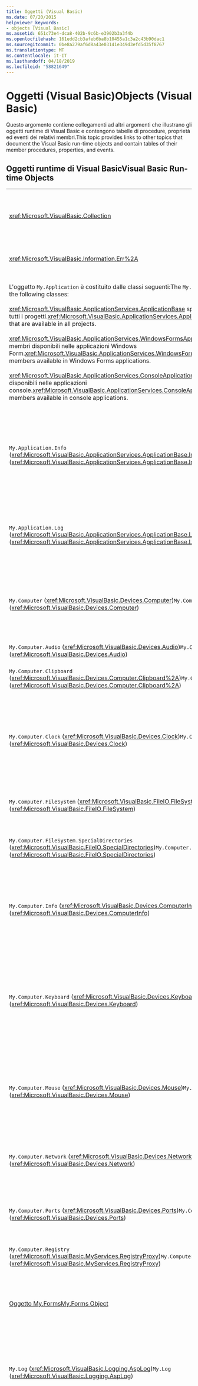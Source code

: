 ```yaml
---
title: Oggetti (Visual Basic)
ms.date: 07/20/2015
helpviewer_keywords:
- objects [Visual Basic]
ms.assetid: 651c73e4-dca8-402b-9c6b-e3902b3a3f4b
ms.openlocfilehash: 161edd2cb3afeb6ba8b10455a1c3a2c43b90dac1
ms.sourcegitcommit: 0be8a279af6d8a43e03141e349d3efd5d35f8767
ms.translationtype: MT
ms.contentlocale: it-IT
ms.lasthandoff: 04/18/2019
ms.locfileid: "58821649"
---
```

# <a name="objects-visual-basic"></a><span data-ttu-id="9c055-102">Oggetti (Visual Basic)</span><span class="sxs-lookup"><span data-stu-id="9c055-102">Objects (Visual Basic)</span></span>
<span data-ttu-id="9c055-103">Questo argomento contiene collegamenti ad altri argomenti che illustrano gli oggetti runtime di Visual Basic e contengono tabelle di procedure, proprietà ed eventi dei relativi membri.</span><span class="sxs-lookup"><span data-stu-id="9c055-103">This topic provides links to other topics that document the Visual Basic run-time objects and contain tables of their member procedures, properties, and events.</span></span>  
  
## <a name="visual-basic-run-time-objects"></a><span data-ttu-id="9c055-104">Oggetti runtime di Visual Basic</span><span class="sxs-lookup"><span data-stu-id="9c055-104">Visual Basic Run-time Objects</span></span>  
  
|||  
|---|---|  
|<xref:Microsoft.VisualBasic.Collection>|<span data-ttu-id="9c055-105">Rappresenta un modo pratico di visualizzare un gruppo correlato di elementi come un singolo oggetto.</span><span class="sxs-lookup"><span data-stu-id="9c055-105">Provides a convenient way to see a related group of items as a single object.</span></span>|  
|<xref:Microsoft.VisualBasic.Information.Err%2A>|<span data-ttu-id="9c055-106">Contiene informazioni sugli errori di runtime.</span><span class="sxs-lookup"><span data-stu-id="9c055-106">Contains information about run-time errors.</span></span>|  
|<span data-ttu-id="9c055-107">L'oggetto `My.Application` è costituito dalle classi seguenti:</span><span class="sxs-lookup"><span data-stu-id="9c055-107">The `My.Application` object consists of the following classes:</span></span><br /><br /> <span data-ttu-id="9c055-108"><xref:Microsoft.VisualBasic.ApplicationServices.ApplicationBase> specifica i membri disponibili in tutti i progetti.</span><span class="sxs-lookup"><span data-stu-id="9c055-108"><xref:Microsoft.VisualBasic.ApplicationServices.ApplicationBase> provides members that are available in all projects.</span></span><br /><br /> <span data-ttu-id="9c055-109"><xref:Microsoft.VisualBasic.ApplicationServices.WindowsFormsApplicationBase> specifica i membri disponibili nelle applicazioni Windows Form.</span><span class="sxs-lookup"><span data-stu-id="9c055-109"><xref:Microsoft.VisualBasic.ApplicationServices.WindowsFormsApplicationBase> provides members available in Windows Forms applications.</span></span><br /><br /> <span data-ttu-id="9c055-110"><xref:Microsoft.VisualBasic.ApplicationServices.ConsoleApplicationBase> specifica i membri disponibili nelle applicazioni console.</span><span class="sxs-lookup"><span data-stu-id="9c055-110"><xref:Microsoft.VisualBasic.ApplicationServices.ConsoleApplicationBase> provides members available in console applications.</span></span>|<span data-ttu-id="9c055-111">Specifica i dati associati solo all'applicazione o DLL corrente.</span><span class="sxs-lookup"><span data-stu-id="9c055-111">Provides data that is associated only with the current application or DLL.</span></span> <span data-ttu-id="9c055-112">Nessuna informazione a livello di sistema può essere modificata con `My.Application`.</span><span class="sxs-lookup"><span data-stu-id="9c055-112">No system-level information can be altered with `My.Application`.</span></span><br /><br /> <span data-ttu-id="9c055-113">Alcuni membri sono disponibili solo per le applicazioni console o Windows Form.</span><span class="sxs-lookup"><span data-stu-id="9c055-113">Some members are available only for Windows Forms or console applications.</span></span>|  
|<span data-ttu-id="9c055-114">`My.Application.Info` (<xref:Microsoft.VisualBasic.ApplicationServices.ApplicationBase.Info%2A>)</span><span class="sxs-lookup"><span data-stu-id="9c055-114">`My.Application.Info` (<xref:Microsoft.VisualBasic.ApplicationServices.ApplicationBase.Info%2A>)</span></span>|<span data-ttu-id="9c055-115">Specifica le proprietà necessarie per ottenere le informazioni relative a un'applicazione, ad esempio il numero di versione, la descrizione, gli assembly caricati e così via.</span><span class="sxs-lookup"><span data-stu-id="9c055-115">Provides properties for getting the information about an application, such as the version number, description, loaded assemblies, and so on.</span></span>|  
|<span data-ttu-id="9c055-116">`My.Application.Log` (<xref:Microsoft.VisualBasic.ApplicationServices.ApplicationBase.Log%2A>)</span><span class="sxs-lookup"><span data-stu-id="9c055-116">`My.Application.Log` (<xref:Microsoft.VisualBasic.ApplicationServices.ApplicationBase.Log%2A>)</span></span>|<span data-ttu-id="9c055-117">Fornisce una proprietà e i metodi per scrivere le informazioni relative a eventi ed eccezioni nei listener di log dell'applicazione.</span><span class="sxs-lookup"><span data-stu-id="9c055-117">Provides a property and methods to write event and exception information to the application's log listeners.</span></span>|  
|<span data-ttu-id="9c055-118">`My.Computer` (<xref:Microsoft.VisualBasic.Devices.Computer>)</span><span class="sxs-lookup"><span data-stu-id="9c055-118">`My.Computer` (<xref:Microsoft.VisualBasic.Devices.Computer>)</span></span>|<span data-ttu-id="9c055-119">Specifica le proprietà per la modifica dei componenti del computer, ad esempio audio, orologio, tastiera, file system e così via.</span><span class="sxs-lookup"><span data-stu-id="9c055-119">Provides properties for manipulating computer components such as audio, the clock, the keyboard, the file system, and so on.</span></span>|  
|<span data-ttu-id="9c055-120">`My.Computer.Audio` (<xref:Microsoft.VisualBasic.Devices.Audio>)</span><span class="sxs-lookup"><span data-stu-id="9c055-120">`My.Computer.Audio` (<xref:Microsoft.VisualBasic.Devices.Audio>)</span></span>|<span data-ttu-id="9c055-121">Specifica i metodi per la riproduzione di suoni.</span><span class="sxs-lookup"><span data-stu-id="9c055-121">Provides methods for playing sounds.</span></span>|  
|<span data-ttu-id="9c055-122">`My.Computer.Clipboard` (<xref:Microsoft.VisualBasic.Devices.Computer.Clipboard%2A>)</span><span class="sxs-lookup"><span data-stu-id="9c055-122">`My.Computer.Clipboard` (<xref:Microsoft.VisualBasic.Devices.Computer.Clipboard%2A>)</span></span>|<span data-ttu-id="9c055-123">Specifica i metodi per la modifica degli Appunti.</span><span class="sxs-lookup"><span data-stu-id="9c055-123">Provides methods for manipulating the Clipboard.</span></span>|  
|<span data-ttu-id="9c055-124">`My.Computer.Clock` (<xref:Microsoft.VisualBasic.Devices.Clock>)</span><span class="sxs-lookup"><span data-stu-id="9c055-124">`My.Computer.Clock` (<xref:Microsoft.VisualBasic.Devices.Clock>)</span></span>|<span data-ttu-id="9c055-125">Offre proprietà che consentono di accedere all'ora locale corrente e all'ora UTC (Universal Coordinated Time), equivalente all'ora di Greenwich, dal clock di sistema.</span><span class="sxs-lookup"><span data-stu-id="9c055-125">Provides properties for accessing the current local time and Universal Coordinated Time (equivalent to Greenwich Mean Time) from the system clock.</span></span>|  
|<span data-ttu-id="9c055-126">`My.Computer.FileSystem` (<xref:Microsoft.VisualBasic.FileIO.FileSystem>)</span><span class="sxs-lookup"><span data-stu-id="9c055-126">`My.Computer.FileSystem` (<xref:Microsoft.VisualBasic.FileIO.FileSystem>)</span></span>|<span data-ttu-id="9c055-127">Specifica proprietà e metodi per l'uso di unità, file e directory.</span><span class="sxs-lookup"><span data-stu-id="9c055-127">Provides properties and methods for working with drives, files, and directories.</span></span>|  
|<span data-ttu-id="9c055-128">`My.Computer.FileSystem.SpecialDirectories` (<xref:Microsoft.VisualBasic.FileIO.SpecialDirectories>)</span><span class="sxs-lookup"><span data-stu-id="9c055-128">`My.Computer.FileSystem.SpecialDirectories` (<xref:Microsoft.VisualBasic.FileIO.SpecialDirectories>)</span></span>|<span data-ttu-id="9c055-129">Specifica le proprietà per l'accesso alle directory a cui si fa comunemente riferimento.</span><span class="sxs-lookup"><span data-stu-id="9c055-129">Provides properties for accessing commonly referenced directories.</span></span>|  
|<span data-ttu-id="9c055-130">`My.Computer.Info` (<xref:Microsoft.VisualBasic.Devices.ComputerInfo>)</span><span class="sxs-lookup"><span data-stu-id="9c055-130">`My.Computer.Info` (<xref:Microsoft.VisualBasic.Devices.ComputerInfo>)</span></span>|<span data-ttu-id="9c055-131">Offre proprietà che consentono di ottenere informazioni su memoria del computer, assembly caricati, nome e sistema operativo.</span><span class="sxs-lookup"><span data-stu-id="9c055-131">Provides properties for getting information about the computer's memory, loaded assemblies, name, and operating system.</span></span>|  
|<span data-ttu-id="9c055-132">`My.Computer.Keyboard` (<xref:Microsoft.VisualBasic.Devices.Keyboard>)</span><span class="sxs-lookup"><span data-stu-id="9c055-132">`My.Computer.Keyboard` (<xref:Microsoft.VisualBasic.Devices.Keyboard>)</span></span>|<span data-ttu-id="9c055-133">Offre proprietà che consentono di accedere allo stato corrente della tastiera, per sapere ad esempio quali tasti vengono attualmente premuti, e un metodo per inviare le sequenze di tasti alla finestra attiva.</span><span class="sxs-lookup"><span data-stu-id="9c055-133">Provides properties for accessing the current state of the keyboard, such as what keys are currently pressed, and provides a method to send keystrokes to the active window.</span></span>|  
|<span data-ttu-id="9c055-134">`My.Computer.Mouse` (<xref:Microsoft.VisualBasic.Devices.Mouse>)</span><span class="sxs-lookup"><span data-stu-id="9c055-134">`My.Computer.Mouse` (<xref:Microsoft.VisualBasic.Devices.Mouse>)</span></span>|<span data-ttu-id="9c055-135">Offre proprietà che consentono di ottenere informazioni sul formato e sulla configurazione del mouse installato nel computer locale.</span><span class="sxs-lookup"><span data-stu-id="9c055-135">Provides properties for getting information about the format and configuration of the mouse that is installed on the local computer.</span></span>|  
|<span data-ttu-id="9c055-136">`My.Computer.Network` (<xref:Microsoft.VisualBasic.Devices.Network>)</span><span class="sxs-lookup"><span data-stu-id="9c055-136">`My.Computer.Network` (<xref:Microsoft.VisualBasic.Devices.Network>)</span></span>|<span data-ttu-id="9c055-137">Specifica una proprietà, un evento e i metodi per l'interazione con la rete a cui è connesso il computer.</span><span class="sxs-lookup"><span data-stu-id="9c055-137">Provides a property, an event, and methods for interacting with the network to which the computer is connected.</span></span>|  
|<span data-ttu-id="9c055-138">`My.Computer.Ports` (<xref:Microsoft.VisualBasic.Devices.Ports>)</span><span class="sxs-lookup"><span data-stu-id="9c055-138">`My.Computer.Ports` (<xref:Microsoft.VisualBasic.Devices.Ports>)</span></span>|<span data-ttu-id="9c055-139">Specifica una proprietà e un metodo per l'accesso alle porte seriali del computer.</span><span class="sxs-lookup"><span data-stu-id="9c055-139">Provides a property and a method for accessing the computer's serial ports.</span></span>|  
|<span data-ttu-id="9c055-140">`My.Computer.Registry` (<xref:Microsoft.VisualBasic.MyServices.RegistryProxy>)</span><span class="sxs-lookup"><span data-stu-id="9c055-140">`My.Computer.Registry` (<xref:Microsoft.VisualBasic.MyServices.RegistryProxy>)</span></span>|<span data-ttu-id="9c055-141">Specifica proprietà e metodi per la modifica del Registro di sistema.</span><span class="sxs-lookup"><span data-stu-id="9c055-141">Provides properties and methods for manipulating the registry.</span></span>|  
|[<span data-ttu-id="9c055-142">Oggetto My.Forms</span><span class="sxs-lookup"><span data-stu-id="9c055-142">My.Forms Object</span></span>](../../../visual-basic/language-reference/objects/my-forms-object.md)|<span data-ttu-id="9c055-143">Offre proprietà per l'accesso a un'istanza di ogni Windows Form dichiarato nel progetto corrente.</span><span class="sxs-lookup"><span data-stu-id="9c055-143">Provides properties for accessing an instance of each Windows Form declared in the current project.</span></span>|  
|<span data-ttu-id="9c055-144">`My.Log` (<xref:Microsoft.VisualBasic.Logging.AspLog>)</span><span class="sxs-lookup"><span data-stu-id="9c055-144">`My.Log` (<xref:Microsoft.VisualBasic.Logging.AspLog>)</span></span>|<span data-ttu-id="9c055-145">Specifica una proprietà e i metodi per la scrittura di informazioni relative a eventi ed eccezioni nei listener di log dell'applicazione per le applicazioni Web.</span><span class="sxs-lookup"><span data-stu-id="9c055-145">Provides a property and methods for writing event and exception information to the application's log listeners for Web applications.</span></span>|  
|[<span data-ttu-id="9c055-146">Oggetto My.Request</span><span class="sxs-lookup"><span data-stu-id="9c055-146">My.Request Object</span></span>](../../../visual-basic/language-reference/objects/my-request-object.md)|<span data-ttu-id="9c055-147">Ottiene l'oggetto <xref:System.Web.HttpRequest> per la pagina richiesta.</span><span class="sxs-lookup"><span data-stu-id="9c055-147">Gets the <xref:System.Web.HttpRequest> object for the requested page.</span></span> <span data-ttu-id="9c055-148">L'oggetto `My.Request` contiene informazioni sulla richiesta HTTP corrente.</span><span class="sxs-lookup"><span data-stu-id="9c055-148">The `My.Request` object contains information about the current HTTP request.</span></span><br /><br /> <span data-ttu-id="9c055-149">L'oggetto `My.Request` è disponibile solo per le applicazioni [!INCLUDE[vstecasp](~/includes/vstecasp-md.md)].</span><span class="sxs-lookup"><span data-stu-id="9c055-149">The `My.Request` object is available only for [!INCLUDE[vstecasp](~/includes/vstecasp-md.md)] applications.</span></span>|  
|[<span data-ttu-id="9c055-150">Oggetto My.Resources</span><span class="sxs-lookup"><span data-stu-id="9c055-150">My.Resources Object</span></span>](../../../visual-basic/language-reference/objects/my-resources-object.md)|<span data-ttu-id="9c055-151">Specifica proprietà e classi per l'accesso alle risorse di un'applicazione.</span><span class="sxs-lookup"><span data-stu-id="9c055-151">Provides properties and classes for accessing an application's resources.</span></span>|  
|[<span data-ttu-id="9c055-152">Oggetto My.Response</span><span class="sxs-lookup"><span data-stu-id="9c055-152">My.Response Object</span></span>](../../../visual-basic/language-reference/objects/my-response-object.md)|<span data-ttu-id="9c055-153">Ottiene l'oggetto <xref:System.Web.HttpResponse> associato a <xref:System.Web.UI.Page>.</span><span class="sxs-lookup"><span data-stu-id="9c055-153">Gets the <xref:System.Web.HttpResponse> object that is associated with the <xref:System.Web.UI.Page>.</span></span> <span data-ttu-id="9c055-154">Questo oggetto consente di inviare dati di risposta HTTP a un client e contiene informazioni su tale risposta.</span><span class="sxs-lookup"><span data-stu-id="9c055-154">This object allows you to send HTTP response data to a client and contains information about that response.</span></span><br /><br /> <span data-ttu-id="9c055-155">L'oggetto `My.Response` è disponibile solo per le applicazioni [!INCLUDE[vstecasp](~/includes/vstecasp-md.md)].</span><span class="sxs-lookup"><span data-stu-id="9c055-155">The `My.Response` object is available only for [!INCLUDE[vstecasp](~/includes/vstecasp-md.md)] applications.</span></span>|  
|[<span data-ttu-id="9c055-156">Oggetto My.Settings</span><span class="sxs-lookup"><span data-stu-id="9c055-156">My.Settings Object</span></span>](../../../visual-basic/language-reference/objects/my-settings-object.md)|<span data-ttu-id="9c055-157">Specifica proprietà e metodi per l'accesso alle impostazioni di un'applicazione.</span><span class="sxs-lookup"><span data-stu-id="9c055-157">Provides properties and methods for accessing an application's settings.</span></span>|  
|<span data-ttu-id="9c055-158">`My.User` (<xref:Microsoft.VisualBasic.ApplicationServices.User>)</span><span class="sxs-lookup"><span data-stu-id="9c055-158">`My.User` (<xref:Microsoft.VisualBasic.ApplicationServices.User>)</span></span>|<span data-ttu-id="9c055-159">Offre l'accesso alle informazioni sull'utente corrente.</span><span class="sxs-lookup"><span data-stu-id="9c055-159">Provides access to information about the current user.</span></span>|  
|[<span data-ttu-id="9c055-160">Oggetto My.WebServices</span><span class="sxs-lookup"><span data-stu-id="9c055-160">My.WebServices Object</span></span>](../../../visual-basic/language-reference/objects/my-webservices-object.md)|<span data-ttu-id="9c055-161">Specifica le proprietà per la creazione e l'accesso a una singola istanza di ogni servizio Web a cui fa riferimento il progetto corrente.</span><span class="sxs-lookup"><span data-stu-id="9c055-161">Provides properties for creating and accessing a single instance of each Web service that is referenced by the current project.</span></span>|  
|<xref:Microsoft.VisualBasic.FileIO.TextFieldParser>|<span data-ttu-id="9c055-162">Fornisce i metodi e le proprietà per l'analisi dei file di testo strutturati.</span><span class="sxs-lookup"><span data-stu-id="9c055-162">Provides methods and properties for parsing structured text files.</span></span>|  
  
## <a name="see-also"></a><span data-ttu-id="9c055-163">Vedere anche</span><span class="sxs-lookup"><span data-stu-id="9c055-163">See also</span></span>

- [<span data-ttu-id="9c055-164">Riferimenti per il linguaggio Visual Basic</span><span class="sxs-lookup"><span data-stu-id="9c055-164">Visual Basic Language Reference</span></span>](../../../visual-basic/language-reference/index.md)
- [<span data-ttu-id="9c055-165">Visual Basic</span><span class="sxs-lookup"><span data-stu-id="9c055-165">Visual Basic</span></span>](../../../visual-basic/index.md)
